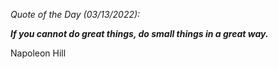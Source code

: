 *Quote of the Day (03/13/2022):*

_**If you cannot do great things, do small things in a great way.**_

Napoleon Hill